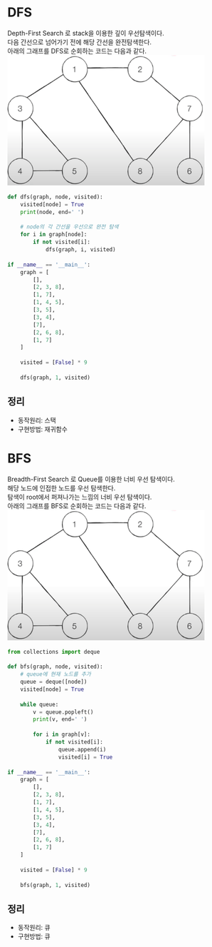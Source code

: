 # DFS
Depth-First Search 로 stack을 이용한 깊이 우선탐색이다.     
다음 간선으로 넘어가기 전에 해당 간선을 완전탐색한다.  
아래의 그래프를 DFS로 순회하는 코드는 다음과 같다.
![.data/img_2.png](./.data/img_2.png)

```python
def dfs(graph, node, visited):
    visited[node] = True
    print(node, end=' ')

    # node의 각 간선을 우선으로 완전 탐색
    for i in graph[node]:
        if not visited[i]:
            dfs(graph, i, visited)

if __name__ == '__main__':
    graph = [
        [],
        [2, 3, 8],
        [1, 7],
        [1, 4, 5],
        [3, 5],
        [3, 4],
        [7],
        [2, 6, 8],
        [1, 7]
    ]

    visited = [False] * 9

    dfs(graph, 1, visited)
```

## 정리
* 동작원리: 스택 
* 구현방법: 재귀함수

# BFS
Breadth-First Search 로 Queue를 이용한 너비 우선 탐색이다.       
해당 노드에 인접한 노드를 우선 탐색한다.     
탐색이 root에서 퍼져나가는 느낌의 너비 우선 탐색이다.        
아래의 그래프를 BFS로 순회하는 코드는 다음과 같다.
![.data/img_2.png](./.data/img_2.png)

```python
from collections import deque

def bfs(graph, node, visited):
    # queue에 현재 노드를 추가
    queue = deque([node])
    visited[node] = True

    while queue:
        v = queue.popleft()
        print(v, end=' ')

        for i in graph[v]:
            if not visited[i]:
                queue.append(i)
                visited[i] = True

if __name__ == '__main__':
    graph = [
        [],
        [2, 3, 8],
        [1, 7],
        [1, 4, 5],
        [3, 5],
        [3, 4],
        [7],
        [2, 6, 8],
        [1, 7]
    ]

    visited = [False] * 9

    bfs(graph, 1, visited)
```

## 정리
* 동작원리: 큐
* 구현방법: 큐
